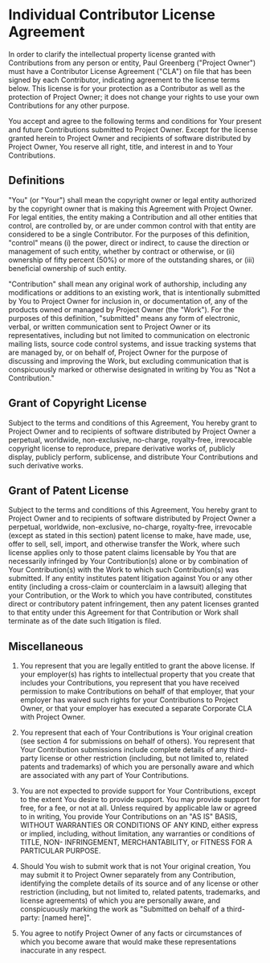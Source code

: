 # Individual Contributor License Agreement

In order to clarify the intellectual property license granted with Contributions from
any person or entity, Paul Greenberg ("Project Owner") must have a Contributor License
Agreement ("CLA") on file that has been signed by each Contributor, indicating agreement
to the license terms below. This license is for your protection as a Contributor as well
as the protection of Project Owner; it does not change your rights to use your own
Contributions for any other purpose.

You accept and agree to the following terms and conditions for Your present and future
Contributions submitted to Project Owner. Except for the license granted herein to
Project Owner and recipients of software distributed by Project Owner, You reserve
all right, title, and interest in and to Your Contributions.

## Definitions

"You" (or "Your") shall mean the copyright owner or legal entity authorized by
the copyright owner that is making this Agreement with Project Owner. For legal
entities, the entity making a Contribution and all other entities that control, are
controlled by, or are under common control with that entity are considered to be a single
Contributor. For the purposes of this definition, "control" means (i) the power, direct
or indirect, to cause the direction or management of such entity, whether by contract
or otherwise, or (ii) ownership of fifty percent (50%) or more of the outstanding
shares, or (iii) beneficial ownership of such entity.

"Contribution" shall mean any original work of authorship, including any modifications
or additions to an existing work, that is intentionally submitted by You to Project
Owner for inclusion in, or documentation of, any of the products owned or managed by
Project Owner (the "Work"). For the purposes of this definition, "submitted" means any
form of electronic, verbal, or written communication sent to Project Owner or its
representatives, including but not limited to communication on electronic mailing lists,
source code control systems, and issue tracking systems that are managed by, or on
behalf of, Project Owner for the purpose of discussing and improving the Work, but
excluding communication that is conspicuously marked or otherwise designated in writing
by You as "Not a Contribution."

## Grant of Copyright License

Subject to the terms and conditions of this Agreement, You hereby grant to Project
Owner and to recipients of software distributed by Project Owner a perpetual,
worldwide, non-exclusive, no-charge, royalty-free, irrevocable copyright license
to reproduce, prepare derivative works of, publicly display, publicly perform,
sublicense, and distribute Your Contributions and such derivative works.

## Grant of Patent License

Subject to the terms and conditions of this Agreement, You hereby grant to Project
Owner and to recipients of software distributed by Project Owner a perpetual,
worldwide, non-exclusive, no-charge, royalty-free, irrevocable (except as stated in
this section) patent license to make, have made, use, offer to sell, sell, import,
and otherwise transfer the Work, where such license applies only to those patent
claims licensable by You that are necessarily infringed by Your Contribution(s)
alone or by combination of Your Contribution(s) with the Work to which such
Contribution(s) was submitted. If any entity institutes patent litigation against
You or any other entity (including a cross-claim or counterclaim in a lawsuit)
alleging that your Contribution, or the Work to which you have contributed,
constitutes direct or contributory patent infringement, then any patent licenses
granted to that entity under this Agreement for that Contribution or Work shall
terminate as of the date such litigation is filed.

## Miscellaneous

1. You represent that you are legally entitled to grant the above license. If your
employer(s) has rights to intellectual property that you create that includes
your Contributions, you represent that you have received permission to make
Contributions on behalf of that employer, that your employer has waived such
rights for your Contributions to Project Owner, or that your employer has
executed a separate Corporate CLA with Project Owner.

2. You represent that each of Your Contributions is Your original creation
(see section 4 for submissions on behalf of others). You represent that Your
Contribution submissions include complete details of any third-party license
or other restriction (including, but not limited to, related patents and trademarks)
of which you are personally aware and which are associated with any part of Your
Contributions.

3. You are not expected to provide support for Your Contributions, except to
the extent You desire to provide support. You may provide support for free,
for a fee, or not at all. Unless required by applicable law or agreed to in
writing, You provide Your Contributions on an "AS IS" BASIS, WITHOUT WARRANTIES
OR CONDITIONS OF ANY KIND, either express or implied, including, without
limitation, any warranties or conditions of TITLE, NON- INFRINGEMENT,
MERCHANTABILITY, or FITNESS FOR A PARTICULAR PURPOSE.

4. Should You wish to submit work that is not Your original creation, You may
submit it to Project Owner separately from any Contribution, identifying the
complete details of its source and of any license or other restriction (including,
but not limited to, related patents, trademarks, and license agreements) of
which you are personally aware, and conspicuously marking the work as
"Submitted on behalf of a third-party: [named here]".

5. You agree to notify Project Owner of any facts or circumstances of
which you become aware that would make these representations inaccurate
in any respect.
